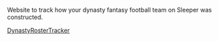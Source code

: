Website to track how your dynasty fantasy football team on Sleeper was constructed.

[DynastyRosterTracker](https://dynastyrostertracker-git-main-apatel78s-projects.vercel.app/)